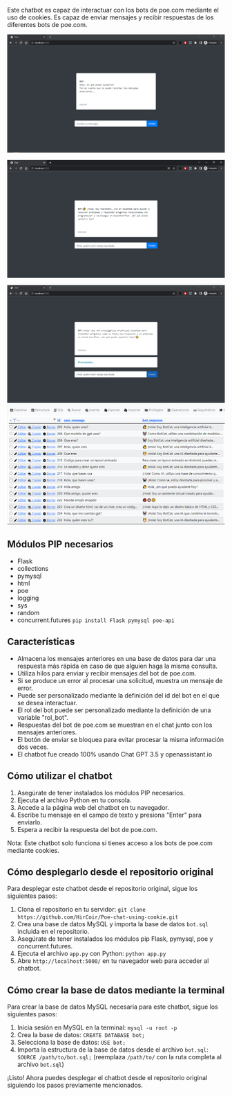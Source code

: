 Este chatbot es capaz de interactuar con los bots de poe.com mediante el uso de cookies. Es capaz de enviar mensajes y recibir respuestas de los diferentes bots de poe.com.


![Interfaz de usuario del chat](https://raw.githubusercontent.com/HirCoir/Poe-chat-using-cookie/main/web.PNG)

![Respuesta del chat](https://github.com/HirCoir/Poe-chat-using-cookie/blob/main/web-respuesta.PNG)

![Procesando mensaje del chat](https://github.com/HirCoir/Poe-chat-using-cookie/blob/main/web-procesando.PNG)
![Procesando mensaje del chat](https://github.com/HirCoir/Poe-chat-using-cookie/blob/main/datos.PNG)

## Módulos PIP necesarios

- Flask
- collections
- pymysql
- html
- poe
- logging
- sys
- random
- concurrent.futures
```pip install Flask pymysql poe-api```

## Características

- Almacena los mensajes anteriores en una base de datos para dar una respuesta más rápida en caso de que alguien haga la misma consulta.
- Utiliza hilos para enviar y recibir mensajes del bot de poe.com.
- Si se produce un error al procesar una solicitud, muestra un mensaje de error.
- Puede ser personalizado mediante la definición del id del bot en el que se desea interactuar.
- El rol del bot puede ser personalizado mediante la definición de una variable "rol_bot".
- Respuestas del bot de poe.com se muestran en el chat junto con los mensajes anteriores.
- El botón de enviar se bloquea para evitar procesar la misma información dos veces.
- El chatbot fue creado 100% usando Chat GPT 3.5 y openassistant.io

## Cómo utilizar el chatbot

1. Asegúrate de tener instalados los módulos PIP necesarios.
2. Ejecuta el archivo Python en tu consola.
3. Accede a la página web del chatbot en tu navegador.
4. Escribe tu mensaje en el campo de texto y presiona "Enter" para enviarlo.
5. Espera a recibir la respuesta del bot de poe.com.

Nota: Este chatbot solo funciona si tienes acceso a los bots de poe.com mediante cookies.

## Cómo desplegarlo desde el repositorio original

Para desplegar este chatbot desde el repositorio original, sigue los siguientes pasos:

1. Clona el repositorio en tu servidor: `git clone https://github.com/HirCoir/Poe-chat-using-cookie.git`
2. Crea una base de datos MySQL y importa la base de datos `bot.sql` incluida en el repositorio.
3. Asegúrate de tener instalados los módulos pip Flask, pymysql, poe y concurrent.futures.
4. Ejecuta el archivo `app.py` con Python: `python app.py`
5. Abre `http://localhost:5000/` en tu navegador web para acceder al chatbot.

## Cómo crear la base de datos mediante la terminal

Para crear la base de datos MySQL necesaria para este chatbot, sigue los siguientes pasos:

1. Inicia sesión en MySQL en la terminal: `mysql -u root -p`
2. Crea la base de datos: `CREATE DATABASE bot;`
3. Selecciona la base de datos: `USE bot;`
4. Importa la estructura de la base de datos desde el archivo `bot.sql`: `SOURCE /path/to/bot.sql;` (reemplaza `/path/to/` con la ruta completa al archivo `bot.sql`)

¡Listo! Ahora puedes desplegar el chatbot desde el repositorio original siguiendo los pasos previamente mencionados.
